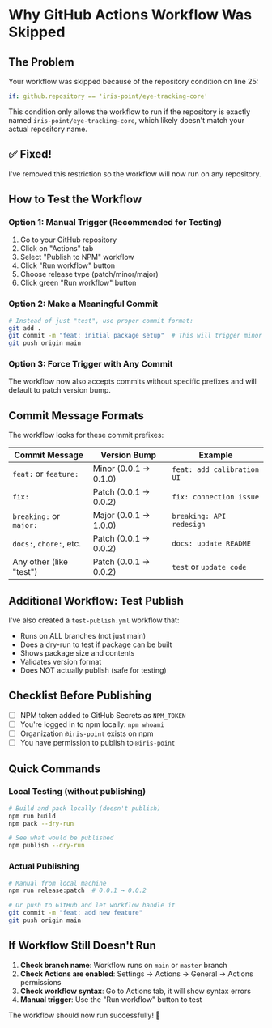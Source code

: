 # Why GitHub Actions Workflow Was Skipped

## The Problem
Your workflow was skipped because of the repository condition on line 25:
```yaml
if: github.repository == 'iris-point/eye-tracking-core'
```

This condition only allows the workflow to run if the repository is exactly named `iris-point/eye-tracking-core`, which likely doesn't match your actual repository name.

## ✅ Fixed!
I've removed this restriction so the workflow will now run on any repository.

## How to Test the Workflow

### Option 1: Manual Trigger (Recommended for Testing)
1. Go to your GitHub repository
2. Click on "Actions" tab
3. Select "Publish to NPM" workflow
4. Click "Run workflow" button
5. Choose release type (patch/minor/major)
6. Click green "Run workflow" button

### Option 2: Make a Meaningful Commit
```bash
# Instead of just "test", use proper commit format:
git add .
git commit -m "feat: initial package setup"  # This will trigger minor version bump
git push origin main
```

### Option 3: Force Trigger with Any Commit
The workflow now also accepts commits without specific prefixes and will default to patch version bump.

## Commit Message Formats

The workflow looks for these commit prefixes:

| Commit Message | Version Bump | Example |
|----------------|--------------|---------|
| `feat:` or `feature:` | Minor (0.0.1 → 0.1.0) | `feat: add calibration UI` |
| `fix:` | Patch (0.0.1 → 0.0.2) | `fix: connection issue` |
| `breaking:` or `major:` | Major (0.0.1 → 1.0.0) | `breaking: API redesign` |
| `docs:`, `chore:`, etc. | Patch (0.0.1 → 0.0.2) | `docs: update README` |
| Any other (like "test") | Patch (0.0.1 → 0.0.2) | `test` or `update code` |

## Additional Workflow: Test Publish
I've also created a `test-publish.yml` workflow that:
- Runs on ALL branches (not just main)
- Does a dry-run to test if package can be built
- Shows package size and contents
- Validates version format
- Does NOT actually publish (safe for testing)

## Checklist Before Publishing

- [ ] NPM token added to GitHub Secrets as `NPM_TOKEN`
- [ ] You're logged in to npm locally: `npm whoami`
- [ ] Organization `@iris-point` exists on npm
- [ ] You have permission to publish to `@iris-point`

## Quick Commands

### Local Testing (without publishing)
```bash
# Build and pack locally (doesn't publish)
npm run build
npm pack --dry-run

# See what would be published
npm publish --dry-run
```

### Actual Publishing
```bash
# Manual from local machine
npm run release:patch  # 0.0.1 → 0.0.2

# Or push to GitHub and let workflow handle it
git commit -m "feat: add new feature"
git push origin main
```

## If Workflow Still Doesn't Run

1. **Check branch name**: Workflow runs on `main` or `master` branch
2. **Check Actions are enabled**: Settings → Actions → General → Actions permissions
3. **Check workflow syntax**: Go to Actions tab, it will show syntax errors
4. **Manual trigger**: Use the "Run workflow" button to test

The workflow should now run successfully! 🚀